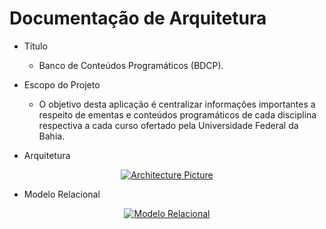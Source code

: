 # Documentação de Arquitetura

- Título
  - Banco de Conteúdos Programáticos (BDCP).

- Escopo do Projeto
  - O objetivo desta aplicação é centralizar informações importantes a respeito de ementas e conteúdos programáticos de cada disciplina respectiva a cada curso ofertado pela Universidade Federal da Bahia.

- Arquitetura

<div align="center">
  <a href="https://www.figma.com/file/R6EWBTKYPKPhUBhX8DP3G3/Archteture-MATE85?node-id=0%3A1" target="_blank">
      <img src="https://user-images.githubusercontent.com/62779767/158681324-44a48ea3-e746-410a-8b08-07cc60fa25f4.png" alt="Architecture Picture"/>
  </a>
</div>

- Modelo Relacional

<div align="center">
  <a href="./assets/model.mwb" download>
      <img src="https://user-images.githubusercontent.com/62779767/158682003-37cee090-3b82-468b-97ad-0ce3b3d73a9d.png" alt="Modelo Relacional"/>
  </a>
</div>
